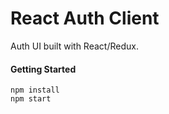 # React Auth Client

Auth UI built with React/Redux.

#### Getting Started

```
npm install
npm start
```
